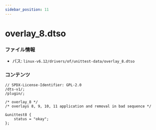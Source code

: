 ```yaml
---
sidebar_position: 11
---
```

# overlay_8.dtso

### ファイル情報

- パス: `linux-v6.12/drivers/of/unittest-data/overlay_8.dtso`

### コンテンツ

```dtso
// SPDX-License-Identifier: GPL-2.0
/dts-v1/;
/plugin/;

/* overlay_8 */
/* overlays 8, 9, 10, 11 application and removal in bad sequence */

&unittest8 {
	status = "okay";
};

```

